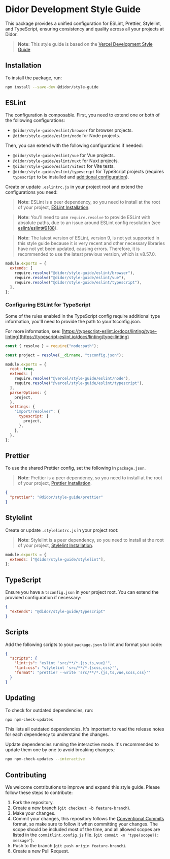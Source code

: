 # Didor Development Style Guide

This package provides a unified configuration for ESLint, Prettier, Stylelint, and TypeScript, ensuring consistency and quality across all your projects at Didor.

> **Note**: This style guide is based on the [Vercel Development Style Guide](https://github.com/vercel/style-guide)

## Installation

To install the package, run:

```bash
npm install --save-dev @didor/style-guide
```

## ESLint

The configuration is composable. First, you need to extend one or both of the following configurations:

- `@didor/style-guide/eslint/browser` for browser projects.
- `@didor/style-guide/eslint/node` for Node projects.

Then, you can extend with the following configurations if needed:

- `@didor/style-guide/eslint/vue` for Vue projects.
- `@didor/style-guide/eslint/nuxt` for Nuxt projects.
- `@didor/style-guide/eslint/vitest` for Vite tests.
- `@didor/style-guide/eslint/typescript` for TypeScript projects (requires `typescript` to be installed and [additional configuration](#configuring-eslint-for-typescript)).

Create or update `.eslintrc.js` in your project root and extend the configurations you need:

> **Note**: ESLint is a peer dependency, so you need to install at the root of your project, [ESLint Installation](https://eslint.org/docs/v8.x/use/).

> **Note**: You'll need to use `require.resolve` to provide ESLint with absolute paths, due to an issue around ESLint config resolution (see [eslint/eslint#9188](https://github.com/eslint/eslint/issues/9188)).

> **Note**: The latest version of ESLint, version 9, is not yet supported in this style guide because it is very recent and other necessary libraries have not yet been updated, causing errors. Therefore, it is recommended to use the latest previous version, which is v8.57.0.

```js
module.exports = {
  extends: [
    require.resolve("@didor/style-guide/eslint/browser"),
    require.resolve("@didor/style-guide/eslint/vue"),
    require.resolve("@didor/style-guide/eslint/typescript"),
  ],
};
```

### Configuring ESLint for TypeScript

Some of the rules enabled in the TypeScript config require additional type information, you'll need to provide the path to your tsconfig.json.

For more information, see: [https://typescript-eslint.io/docs/linting/type-linting](https://typescript-eslint.io/docs/linting/type-linting)

```js
const { resolve } = require("node:path");

const project = resolve(__dirname, "tsconfig.json");

module.exports = {
  root: true,
  extends: [
    require.resolve("@vercel/style-guide/eslint/node"),
    require.resolve("@vercel/style-guide/eslint/typescript"),
  ],
  parserOptions: {
    project,
  },
  settings: {
    "import/resolver": {
      typescript: {
        project,
      },
    },
  },
};
```

## Prettier

To use the shared Prettier config, set the following in `package.json`.

> **Note**: Prettier is a peer dependency, so you need to install at the root of your project, [Prettier Installation](https://prettier.io/docs/en/install.html).

```json
{
  "prettier": "@didor/style-guide/prettier"
}
```

## Stylelint

Create or update `.stylelintrc.js` in your project root:

> **Note**: Stylelint is a peer dependency, so you need to install at the root of your project, [Stylelint Installation](https://stylelint.io/user-guide/get-started).

```js
module.exports = {
  extends: ["@didor/style-guide/stylelint"],
};
```

## TypeScript

Ensure you have a `tsconfig.json` in your project root. You can extend the provided configuration if necessary:

```json
{
  "extends": "@didor/style-guide/typescript"
}
```

## Scripts

Add the following scripts to your `package.json` to lint and format your code:

```json
{
  "scripts": {
    "lint:js": "eslint 'src/**/*.{js,ts,vue}'",
    "lint:css": "stylelint 'src/**/*.{scss,css}'",
    "format": "prettier --write 'src/**/*.{js,ts,vue,scss,css}'"
  }
}
```

## Updating

To check for outdated dependencies, run:

```bash
npx npm-check-updates
```

This lists all outdated dependencies. It's important to read the release notes for each dependency to understand the changes.

Update dependencies running the interactive mode. It's recommended to update them one by one to avoid breaking changes.:

```bash
npx npm-check-updates --interactive
```

## Contributing

We welcome contributions to improve and expand this style guide. Please follow these steps to contribute:

1. Fork the repository.
1. Create a new branch (`git checkout -b feature-branch`).
1. Make your changes.
1. Commit your changes, this repository follows the [Conventional Commits](https://www.conventionalcommits.org/) format, so make sure to follow it when committing your changes. The scope should be included most of the time, and all allowed scopes are listed in the `commitlint.config.js` file. (`git commit -m 'type(scope?): message'`).
1. Push to the branch (`git push origin feature-branch`).
1. Create a new Pull Request.
